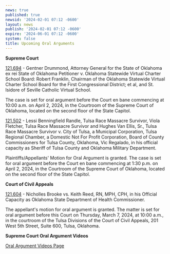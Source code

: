 ```yaml
---
news: true
published: true
newsid: '2024-02-01 07:12 -0600'
layout: news
publish: '2024-02-01 07:12 -0600'
expire: '2024-06-01 07:12 -0600'
system: false
title: Upcoming Oral Arguments
---
```

**Supreme Court**

[121,694](https://www.oscn.net/dockets/GetCaseInformation.aspx?db=appellate&number=121694) - Gentner Drummond, Attorney General for the State of Oklahoma ex rei State of Oklahoma Petitioner v. Oklahoma Statewide Virtual Charter School Board: Robert Franklin, Chairman of the Oklahoma Statewide Virtual Charter School Board for the First Congressional District; et al, and St. Isidore of Seville Catholic Virtual School.  

The case is set for oral argument before the Court en bane commencing at 10:00 a.m. on April 2, 2024, in the Courtroom of the Supreme Court of Oklahoma, located on the second floor of the State Capitol.

[121,502](https://www.oscn.net/dockets/GetCaseInformation.aspx?db=appellate&number=121502) - Lessi Benningfield Randle, Tulsa Race Massacre Survivor, Viola Fletcher, Tulsa Race Massacre Survivor and Hughes Van Ellis, Sr., Tulsa Race Massacre Survivor v. City of Tulsa, a Municipal Corporation, Tulsa Regional Chamber, a Domestic Not For Profit Corporation, Board of County Commissioners for Tulsa County, Oklahoma, Vic Regalado, in his official capacity as Sheriff of Tulsa County and Oklahoma Military Department.

Plaintiffs/Appellants' Motion for Oral Argument is granted. The case is set for oral argument before the Court en bane commencing at 1:30 p.m. on April 2, 2024, in the Courtroom of the Supreme Court of Oklahoma, located on the second floor of the State
Capitol.

**Court of Civil Appeals**

[121,604](https://www.oscn.net/dockets/GetCaseInformation.aspx?db=appellate&number=121604) - Nicholles Brooke vs. Keith Reed, RN, MPH, CPH, in his Official Capacity as Oklahoma State Department of Health Commissioner.

The appellant's motion for oral argument is granted. The matter is set for
oral argument before this Court on Thursday, March 7, 2024, at 10:00 a.m., in the courtroom of the Tulsa Divisions of the Court of Civil Appeals, 201 West 5th Street, Suite 600, Tulsa, Oklahoma.


**Supreme Court Oral Argument Videos**

[Oral Argument Videos Page](https://www.oscn.net/static/pastoralarguments.asp)
